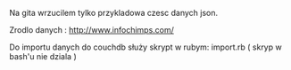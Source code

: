 Na gita wrzucilem tylko przykladowa czesc danych json. 

Zrodlo danych : http://www.infochimps.com/ 

Do importu danych do couchdb służy skrypt w rubym: import.rb ( skryp w bash'u nie dziala )


